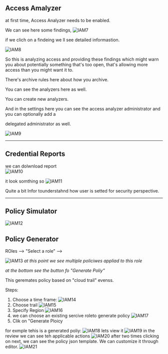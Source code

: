 ## Access Amalyzer

at first time, Access Analyzer needs to be enabled.       

We can see here some findings, 
![IAM7](images/IAM7.png)

if we clich on a findeing we ll see detailed informastion. 

![IAM8](images/IAM8.png)

So this is analyzing access and providing these findings which might warn you about potentially something that's too open, that's allowing more access than you might want it to.  

There's archive rules here about how you archive.

You can see the analyzers here as well.

You can create new analyzers.

And in the settings here you can see the access analyzer administrator and you can optionally add a

delegated administrator as well.

![IAM9](IAM9/IAM9.png)

-----

## Credential Reports

we can dolwnload report  
![IAM10](IAM10/IAM10.png)

it look somthing so 
![IAM11](IAM11/IAM11.png)

Quite a bit Infor tounderstahnd how user is setted for security perspective. 


----


## Policy Simulator

![IAM12](IAM11/IAM12.png)


## Policy Generator

ROles --> "Select a role" --> 

![IAM13](IAM11/IAM13.png)
*at this point we see multiple policiwes appliad to this role*

*at the bottom see the button fo "Generate Poliy"*

This geremates policy based on "cloud trail" evenss. 

Steps: 
1. Choose a time frame: 
![IAM14](images/IAM14.png)
2. Choose trail
![IAM15](images/IAM15.png)
3. Specify Region
![IAM16](images/IAM16.png)
4. we can choose an existing sercive roleto generate policy
![IAM17](images/IAM17.png)
5. Clik on "Generate Ploicy

for exmple tehis is  a generated poliy:
![IAM18](images/IAM18.png)
lets view it 
![IAM19](images/IAM19.png)
in the review  we can see teh applicable actions 
![IAM20](images/IAM20.png)
after two times clicking on next, we can see the policy json  template. We can customize it through editor. 
![IAM21](images/IAM21.png)
